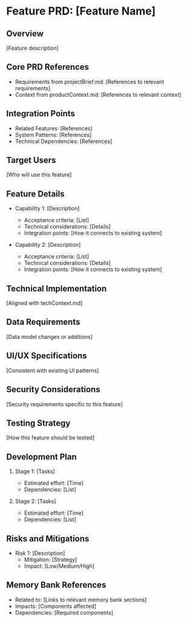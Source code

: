 # Feature PRD: [Feature Name]

## Overview

[Feature description]

## Core PRD References

- Requirements from projectBrief.md: [References to relevant requirements]
- Context from productContext.md: [References to relevant context]

## Integration Points

- Related Features: [References]
- System Patterns: [References]
- Technical Dependencies: [References]

## Target Users

[Who will use this feature]

## Feature Details

- Capability 1: [Description]

  - Acceptance criteria: [List]
  - Technical considerations: [Details]
  - Integration points: [How it connects to existing system]

- Capability 2: [Description]
  - Acceptance criteria: [List]
  - Technical considerations: [Details]
  - Integration points: [How it connects to existing system]

## Technical Implementation

[Aligned with techContext.md]

## Data Requirements

[Data model changes or additions]

## UI/UX Specifications

[Consistent with existing UI patterns]

## Security Considerations

[Security requirements specific to this feature]

## Testing Strategy

[How this feature should be tested]

## Development Plan

1. Stage 1: [Tasks]

   - Estimated effort: [Time]
   - Dependencies: [List]

2. Stage 2: [Tasks]
   - Estimated effort: [Time]
   - Dependencies: [List]

## Risks and Mitigations

- Risk 1: [Description]
  - Mitigation: [Strategy]
  - Impact: [Low/Medium/High]

## Memory Bank References

- Related to: [Links to relevant memory bank sections]
- Impacts: [Components affected]
- Dependencies: [Required components]
